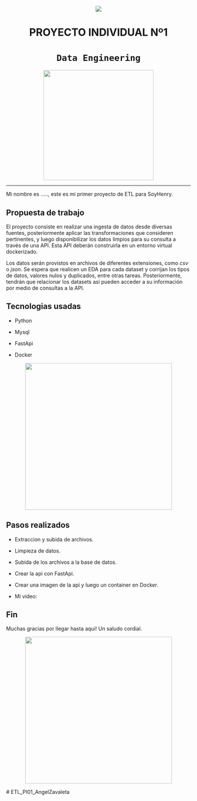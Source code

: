 <p align=center><img src=https://d31uz8lwfmyn8g.cloudfront.net/Assets/logo-henry-white-lg.png><p>

# <h1 align=center> **PROYECTO INDIVIDUAL Nº1** </h1>

# <h1 align=center>**`Data Engineering`**</h1>

<p align="center">
<img src="https://blog.indicium.tech/content/images/2020/12/etl-processo.png"  height=300>
</p>



<hr>  



Mi nombre es ....., este es mi primer proyecto de ETL para  SoyHenry.



## **Propuesta de trabajo**

El proyecto consiste en realizar una ingesta de datos desde diversas fuentes, posteriormente aplicar las transformaciones que consideren pertinentes, y luego disponibilizar los datos limpios para su consulta a través de una API. Esta API deberán construirla en un entorno virtual dockerizado.

Los datos serán provistos en archivos de diferentes extensiones, como *csv* o *json*. Se espera que realicen un EDA para cada dataset y corrijan los tipos de datos, valores nulos y duplicados, entre otras tareas. Posteriormente, tendrán que relacionar los datasets así pueden acceder a su información por medio de consultas a la API.

## **Tecnologias usadas**

+ Python

+ Mysql
  
+ FastApi

+ Docker
 

<p align="center">
<img src="https://blog.logrocket.com/wp-content/uploads/2022/10/fast-api-docker-containers.png"  height=400>  
</p>  
  

## **Pasos realizados**  

+ Extraccion y subida de archivos.  

+ Limpieza de datos.  
  
+ Subida de los archivos a la base de datos.  

+ Crear la api con FastApi.  

+ Crear una imagen de la api y luego un container en Docker. 

+ Mi video:  




## **Fin** 

Muchas gracias por llegar hasta aqui! Un saludo cordial.  


<p align="center">
<img src="https://media.tenor.com/W9_8dfFmyr0AAAAM/pixel-game.gif"  height=400>  
</p># ETL_PI01_AngelZavaleta
